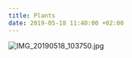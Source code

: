 ```yaml
---
title: Plants
date: 2019-05-18 11:40:00 +02:00
---
```


![IMG_20190518_103750.jpg](/uploads/IMG_20190518_103750.jpg)